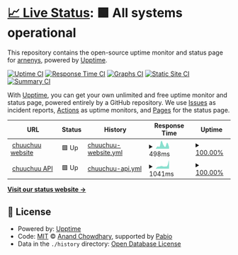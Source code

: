 # [📈 Live Status](https://arnenys.github.io/chuuchuu-monitoring): <!--live status--> **🟩 All systems operational**

This repository contains the open-source uptime monitor and status page for [arnenys](https://arnenys.github.io/chuuchuu-monitoring), powered by [Upptime](https://github.com/upptime/upptime).

[![Uptime CI](https://github.com/arnenys/chuuchuu-monitoring/workflows/Uptime%20CI/badge.svg)](https://github.com/arnenys/chuuchuu-monitoring/actions?query=workflow%3A%22Uptime+CI%22)
[![Response Time CI](https://github.com/arnenys/chuuchuu-monitoring/workflows/Response%20Time%20CI/badge.svg)](https://github.com/arnenys/chuuchuu-monitoring/actions?query=workflow%3A%22Response+Time+CI%22)
[![Graphs CI](https://github.com/arnenys/chuuchuu-monitoring/workflows/Graphs%20CI/badge.svg)](https://github.com/arnenys/chuuchuu-monitoring/actions?query=workflow%3A%22Graphs+CI%22)
[![Static Site CI](https://github.com/arnenys/chuuchuu-monitoring/workflows/Static%20Site%20CI/badge.svg)](https://github.com/arnenys/chuuchuu-monitoring/actions?query=workflow%3A%22Static+Site+CI%22)
[![Summary CI](https://github.com/arnenys/chuuchuu-monitoring/workflows/Summary%20CI/badge.svg)](https://github.com/arnenys/chuuchuu-monitoring/actions?query=workflow%3A%22Summary+CI%22)

With [Upptime](https://upptime.js.org), you can get your own unlimited and free uptime monitor and status page, powered entirely by a GitHub repository. We use [Issues](https://github.com/arnenys/chuuchuu-monitoring/issues) as incident reports, [Actions](https://github.com/arnenys/chuuchuu-monitoring/actions) as uptime monitors, and [Pages](https://arnenys.github.io/chuuchuu-monitoring) for the status page.

<!--start: status pages-->
<!-- This summary is generated by Upptime (https://github.com/upptime/upptime) -->
<!-- Do not edit this manually, your changes will be overwritten -->
<!-- prettier-ignore -->
| URL | Status | History | Response Time | Uptime |
| --- | ------ | ------- | ------------- | ------ |
| <img alt="" src="https://icons.duckduckgo.com/ip3/www.chuuchuu.com.ico" height="13"> [chuuchuu website](https://www.chuuchuu.com) | 🟩 Up | [chuuchuu-website.yml](https://github.com/arnenys/chuuchuu-monitoring/commits/HEAD/history/chuuchuu-website.yml) | <details><summary><img alt="Response time graph" src="./graphs/chuuchuu-website/response-time-week.png" height="20"> 498ms</summary><br><a href="https://arnenys.github.io/chuuchuu-monitoring/history/chuuchuu-website"><img alt="Response time 299" src="https://img.shields.io/endpoint?url=https%3A%2F%2Fraw.githubusercontent.com%2Farnenys%2Fchuuchuu-monitoring%2FHEAD%2Fapi%2Fchuuchuu-website%2Fresponse-time.json"></a><br><a href="https://arnenys.github.io/chuuchuu-monitoring/history/chuuchuu-website"><img alt="24-hour response time 424" src="https://img.shields.io/endpoint?url=https%3A%2F%2Fraw.githubusercontent.com%2Farnenys%2Fchuuchuu-monitoring%2FHEAD%2Fapi%2Fchuuchuu-website%2Fresponse-time-day.json"></a><br><a href="https://arnenys.github.io/chuuchuu-monitoring/history/chuuchuu-website"><img alt="7-day response time 498" src="https://img.shields.io/endpoint?url=https%3A%2F%2Fraw.githubusercontent.com%2Farnenys%2Fchuuchuu-monitoring%2FHEAD%2Fapi%2Fchuuchuu-website%2Fresponse-time-week.json"></a><br><a href="https://arnenys.github.io/chuuchuu-monitoring/history/chuuchuu-website"><img alt="30-day response time 399" src="https://img.shields.io/endpoint?url=https%3A%2F%2Fraw.githubusercontent.com%2Farnenys%2Fchuuchuu-monitoring%2FHEAD%2Fapi%2Fchuuchuu-website%2Fresponse-time-month.json"></a><br><a href="https://arnenys.github.io/chuuchuu-monitoring/history/chuuchuu-website"><img alt="1-year response time 299" src="https://img.shields.io/endpoint?url=https%3A%2F%2Fraw.githubusercontent.com%2Farnenys%2Fchuuchuu-monitoring%2FHEAD%2Fapi%2Fchuuchuu-website%2Fresponse-time-year.json"></a></details> | <details><summary><a href="https://arnenys.github.io/chuuchuu-monitoring/history/chuuchuu-website">100.00%</a></summary><a href="https://arnenys.github.io/chuuchuu-monitoring/history/chuuchuu-website"><img alt="All-time uptime 99.97%" src="https://img.shields.io/endpoint?url=https%3A%2F%2Fraw.githubusercontent.com%2Farnenys%2Fchuuchuu-monitoring%2FHEAD%2Fapi%2Fchuuchuu-website%2Fuptime.json"></a><br><a href="https://arnenys.github.io/chuuchuu-monitoring/history/chuuchuu-website"><img alt="24-hour uptime 100.00%" src="https://img.shields.io/endpoint?url=https%3A%2F%2Fraw.githubusercontent.com%2Farnenys%2Fchuuchuu-monitoring%2FHEAD%2Fapi%2Fchuuchuu-website%2Fuptime-day.json"></a><br><a href="https://arnenys.github.io/chuuchuu-monitoring/history/chuuchuu-website"><img alt="7-day uptime 100.00%" src="https://img.shields.io/endpoint?url=https%3A%2F%2Fraw.githubusercontent.com%2Farnenys%2Fchuuchuu-monitoring%2FHEAD%2Fapi%2Fchuuchuu-website%2Fuptime-week.json"></a><br><a href="https://arnenys.github.io/chuuchuu-monitoring/history/chuuchuu-website"><img alt="30-day uptime 99.71%" src="https://img.shields.io/endpoint?url=https%3A%2F%2Fraw.githubusercontent.com%2Farnenys%2Fchuuchuu-monitoring%2FHEAD%2Fapi%2Fchuuchuu-website%2Fuptime-month.json"></a><br><a href="https://arnenys.github.io/chuuchuu-monitoring/history/chuuchuu-website"><img alt="1-year uptime 99.97%" src="https://img.shields.io/endpoint?url=https%3A%2F%2Fraw.githubusercontent.com%2Farnenys%2Fchuuchuu-monitoring%2FHEAD%2Fapi%2Fchuuchuu-website%2Fuptime-year.json"></a></details>
| <img alt="" src="https://icons.duckduckgo.com/ip3/api.chuuchuu.com.ico" height="13"> [chuuchuu API](http://api.chuuchuu.com/protected) | 🟩 Up | [chuuchuu-api.yml](https://github.com/arnenys/chuuchuu-monitoring/commits/HEAD/history/chuuchuu-api.yml) | <details><summary><img alt="Response time graph" src="./graphs/chuuchuu-api/response-time-week.png" height="20"> 1041ms</summary><br><a href="https://arnenys.github.io/chuuchuu-monitoring/history/chuuchuu-api"><img alt="Response time 744" src="https://img.shields.io/endpoint?url=https%3A%2F%2Fraw.githubusercontent.com%2Farnenys%2Fchuuchuu-monitoring%2FHEAD%2Fapi%2Fchuuchuu-api%2Fresponse-time.json"></a><br><a href="https://arnenys.github.io/chuuchuu-monitoring/history/chuuchuu-api"><img alt="24-hour response time 741" src="https://img.shields.io/endpoint?url=https%3A%2F%2Fraw.githubusercontent.com%2Farnenys%2Fchuuchuu-monitoring%2FHEAD%2Fapi%2Fchuuchuu-api%2Fresponse-time-day.json"></a><br><a href="https://arnenys.github.io/chuuchuu-monitoring/history/chuuchuu-api"><img alt="7-day response time 1041" src="https://img.shields.io/endpoint?url=https%3A%2F%2Fraw.githubusercontent.com%2Farnenys%2Fchuuchuu-monitoring%2FHEAD%2Fapi%2Fchuuchuu-api%2Fresponse-time-week.json"></a><br><a href="https://arnenys.github.io/chuuchuu-monitoring/history/chuuchuu-api"><img alt="30-day response time 769" src="https://img.shields.io/endpoint?url=https%3A%2F%2Fraw.githubusercontent.com%2Farnenys%2Fchuuchuu-monitoring%2FHEAD%2Fapi%2Fchuuchuu-api%2Fresponse-time-month.json"></a><br><a href="https://arnenys.github.io/chuuchuu-monitoring/history/chuuchuu-api"><img alt="1-year response time 744" src="https://img.shields.io/endpoint?url=https%3A%2F%2Fraw.githubusercontent.com%2Farnenys%2Fchuuchuu-monitoring%2FHEAD%2Fapi%2Fchuuchuu-api%2Fresponse-time-year.json"></a></details> | <details><summary><a href="https://arnenys.github.io/chuuchuu-monitoring/history/chuuchuu-api">100.00%</a></summary><a href="https://arnenys.github.io/chuuchuu-monitoring/history/chuuchuu-api"><img alt="All-time uptime 99.98%" src="https://img.shields.io/endpoint?url=https%3A%2F%2Fraw.githubusercontent.com%2Farnenys%2Fchuuchuu-monitoring%2FHEAD%2Fapi%2Fchuuchuu-api%2Fuptime.json"></a><br><a href="https://arnenys.github.io/chuuchuu-monitoring/history/chuuchuu-api"><img alt="24-hour uptime 100.00%" src="https://img.shields.io/endpoint?url=https%3A%2F%2Fraw.githubusercontent.com%2Farnenys%2Fchuuchuu-monitoring%2FHEAD%2Fapi%2Fchuuchuu-api%2Fuptime-day.json"></a><br><a href="https://arnenys.github.io/chuuchuu-monitoring/history/chuuchuu-api"><img alt="7-day uptime 100.00%" src="https://img.shields.io/endpoint?url=https%3A%2F%2Fraw.githubusercontent.com%2Farnenys%2Fchuuchuu-monitoring%2FHEAD%2Fapi%2Fchuuchuu-api%2Fuptime-week.json"></a><br><a href="https://arnenys.github.io/chuuchuu-monitoring/history/chuuchuu-api"><img alt="30-day uptime 100.00%" src="https://img.shields.io/endpoint?url=https%3A%2F%2Fraw.githubusercontent.com%2Farnenys%2Fchuuchuu-monitoring%2FHEAD%2Fapi%2Fchuuchuu-api%2Fuptime-month.json"></a><br><a href="https://arnenys.github.io/chuuchuu-monitoring/history/chuuchuu-api"><img alt="1-year uptime 99.98%" src="https://img.shields.io/endpoint?url=https%3A%2F%2Fraw.githubusercontent.com%2Farnenys%2Fchuuchuu-monitoring%2FHEAD%2Fapi%2Fchuuchuu-api%2Fuptime-year.json"></a></details>

<!--end: status pages-->

[**Visit our status website →**](https://arnenys.github.io/chuuchuu-monitoring)

## 📄 License

- Powered by: [Upptime](https://github.com/upptime/upptime)
- Code: [MIT](./LICENSE) © [Anand Chowdhary](https://anandchowdhary.com), supported by [Pabio](https://pabio.com)
- Data in the `./history` directory: [Open Database License](https://opendatacommons.org/licenses/odbl/1-0/)
